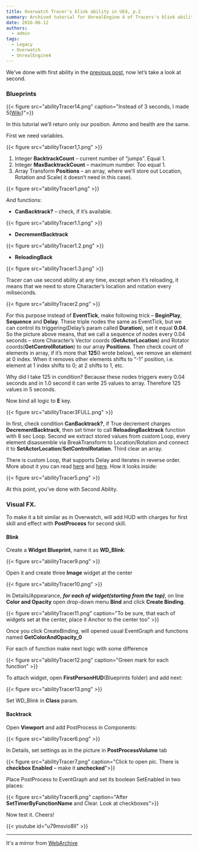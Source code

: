 ```yaml
---
title: Overwatch Tracer's blink ability in UE4, p.2
summary: Archived tutorial for UnrealEngine 4 of Tracers's blink ability, p.2
date: 2016-06-12
authors:
  - admin
tags:
  - Legacy
  - Overwatch
  - UnrealEngine4
---
```


We’ve done with first ability in the [previous post](/post/legacy/overwatch-tracer-p1), now let’s take a look at second.

### Blueprints

{{< figure src="abilityTracer14.png" caption="Instead of 3 seconds, I made 5([Wiki](https://overwatch.wikia.com/wiki/Tracer))">}}

In this tutorial we’ll return only our position. Ammo and health are the same.

First we need variables.

{{< figure src="abilityTracer1,1.png" >}}

1. Integer **BacktrackCount** – current number of “jumps”. Equal 1.
2. Integer **MaxBacktrackCount** – maximum number. Too equal 1.
3. Array Transform **Positions** – an array, where we’ll store out Location, Rotation and Scale( it doesn’t need in this case).

{{< figure src="abilityTracer1.png" >}}

And functions:
- **CanBacktrack?** – check, if it’s available.

{{< figure src="abilityTracer1.1.png" >}}

- **DecrementBacktrack**

{{< figure src="abilityTracer1.2.png" >}}

- **ReloadingBack**

{{< figure src="abilityTracer1.3.png" >}}

Tracer can use second ability at any time, except when it’s reloading, it means that we need to store Character’s location and rotation every miliseconds.

{{< figure src="abilityTracer2.png" >}}

For this purpose instead of **EventTick**, make following trick – **BeginPlay**, **Sequence** and **Delay**.
These triple nodes the same as EventTick, but we can control its triggering(Delay’s param called **Duration**), set it equal **0.04**.
So the picture above means, that we call a sequence of nodes every 0.04 seconds – store Character’s Vector coords (**GetActorLocation**)
and Rotator coords(**GetControlRotation**) to our array **Positions**.
Then check count of elements in array, if it’s more that **125**(I wrote below), we remove an element at 0 index.
When it removes other elements shifts to “-1” position, i.e. element at 1 index shifts to 0; at 2 shifts to 1, etc.

Why did I take 125 in condition?
Because these nodes triggers every 0.04 seconds and in 1.0 second it can write 25 values to array.
Therefore 125 values in 5 seconds.

Now bind all logic to **E** key.

{{< figure src="abilityTracer3FULL.png" >}}

In first, check condition **CanBacktrack?**, if True decrement charges **DecrementBacktrack**,
then set timer to call **ReloadingBacktrack** function with 8 sec Loop.
Second we extract stored values from custom Loop, every element disassemble via BreakTransform to Location/Rotation
and connect it to **SetActorLocation**/**SetControlRotation**. Third clear an array.

There is custom Loop, that supports Delay and iterates in reverse order.
More about it you can read [here](post/legacy/forloop-withdelay/) and [here](post/legacy/reversed-loop/). How it looks inside:

{{< figure src="abilityTracer5.png" >}}

At this point, you’ve done with Second Ability.

### Visual FX.
To make it a bit similar as in Overwatch, will add HUD with charges for first skill and effect with **PostProcess** for second skill.

#### Blink

Create a **Widget Blueprint**, name it as **WD_Blink**:

{{< figure src="abilityTracer9.png" >}}

Open it and create three **Image** widget at the center

{{< figure src="abilityTracer10.png" >}}

In Details/Appearance, ***for each of widget(starting from the top)***,
on line **Color and Opacity** open drop-down menu **Bind** and click **Create Binding**.

{{< figure src="abilityTracer11.png" caption="To be sure, that each of widgets set at the center, place it Anchor to the center too" >}}

Once you click CreateBinding, will opened usual EventGraph and functions named **GetColorAndOpacity_0**

For each of function make next logic with some difference

{{< figure src="abilityTracer12.png" caption="Green mark for each function" >}}

To attach widget, open **FirstPersonHUD**(Blueprints folder) and add next:

{{< figure src="abilityTracer13.png" >}}

Set WD_Blink in **Class** param.

#### Backtrack

Open **Viewport** and add PostProcess in Components:

{{< figure src="abilityTracer6.png" >}}

In Details, set settings as in the picture in **PostProcessVolume** tab

{{< figure src="abilityTracer7.png" caption="Click to open pic. There is **checkbox Enabled** – make it **unchecked**">}}

Place PostProcess to EventGraph and set its boolean SetEnabled in two places:

{{< figure src="abilityTracer8.png" caption="After **SetTimerByFunctionName** and Clear. Look at checkboxes">}}

Now test it. Cheers!

{{< youtube id="u79msvio8lI" >}}

---
It's a mirror from [WebArchive](https://web.archive.org/web/20190314001105/http://iryos-workshop.com/en/overwatch-tracer-skills-p2-ue4//)